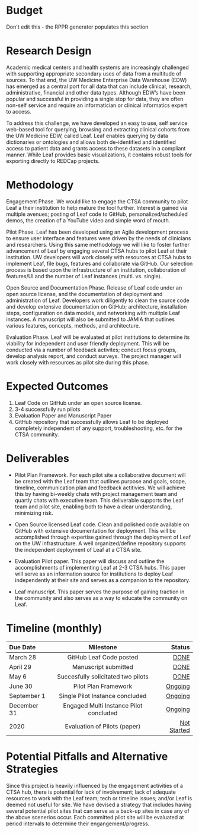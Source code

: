 # Budget
Don't edit this - the RPPR generater populates this section

# Research Design
Academic medical centers and health systems are increasingly challenged with supporting appropriate secondary uses of data from a multitude of sources. To that end, the UW Medicine Enterprise Data Warehouse (EDW) has emerged as a central port for all data that can include clinical, research, administrative, financial and other data types. Although EDW’s have been popular and successful in providing a single stop for data, they are often non-self service and require an informatician or clinical informatics expert to access. 

To address this challenge, we have developed an easy to use, self service web-based tool for querying, browsing and extracting clinical cohorts from the UW Medicine EDW, called Leaf.  Leaf enables querying by data dictionaries or ontologies and allows both de-identified and identified access to patient data and grants access to these datasets in a compliant manner. While Leaf provides basic visualizations, it contains robust tools for exporting directly to REDCap projects. 

# Methodology
Engagement Phase. We would like to engage the CTSA community to pilot Leaf a their institution to help mature the tool further. Interest is gained via multiple avenues; posting of Leaf code to GitHub, personalized/scheduled demos, the creation of a YouTube video and simple word of mouth. 

Pilot Phase. Leaf has been developed using an Agile development process to ensure user interface and features were driven by the needs of clinicians and researchers. Using this same methodology we will like to foster further advancement of Leaf by engaging several CTSA hubs to pilot Leaf at their institution. UW developers will work closely with resources at CTSA hubs to implement Leaf, file bugs, features and collaborate via GitHub. Our selection process is based upon the infrastructure of an institution, collaboration of features/UI and the number of Leaf instances (multi. vs. single).

Open Source and Documentation Phase. Release of Leaf code under an open source license, and the documentation of deployment and administration of Leaf. Developers work diligently to clean the source code and develop extensive documentation on GitHub; architecture, installation steps, configuration on data models, and networking with multiple Leaf instances. A manuscript will also be submitted to JAMIA that outlines various features, concepts, methods, and architecture.

Evaluation Phase. Leaf will be evaluated at pilot institutions  to determine its viability for independent and user friendly  deployment. This will be conducted via a number of feedback activites; conduct focus groups, develop analysis report, and conduct surveys. The project manager will work closely with resources as pilot site during this phase.

# Expected Outcomes
1. Leaf Code on GitHub under an open source license. 
2. 3-4 successfully run pilots
3. Evaluation Paper and Manuscript Paper
4. GitHub repository that successfully allows Leaf to be deployed completely independent of any support, troubleshooting, etc. for the CTSA community. 

# Deliverables

- Pilot Plan Framework. For each pilot site a collaborative document will be created with the Leaf team that outlines purpose and goals, scope, timeline, communication plan and feedback actitivies. We will achieve this by having bi-weekly chats with project management team and quartly chats with executive team. This deliverable supports the Leaf team and pilot site, enabling both to have a clear understanding, minimizing risk.

- Open Source licensed Leaf code. Clean and polished code available on GitHub with extensive documentation for deployment. This will be accomplished through expertise gained through the deployment of Leaf on the UW infrastructure. A well organized/define repository supports the independent deployment of Leaf at a CTSA site.

- Evaluation Pilot paper. This paper will discuss and outline the accomplishments of implementing Leaf at 2-3 CTSA hubs. This paper will serve as an information source for institutions to deploy Leaf independently at their site and serves as a companion to the repository. 

- Leaf manuscript. This paper serves the purpose of gaining traction in the community and also serves as a way to educate the community on Leaf.

# Timeline (monthly)
 Due Date | Milestone    | Status     | 
|:----------|:--------------:|------------:|
March 28 | GitHub Leaf Code posted | [DONE](https://github.com/data2health/leaf-edw/milestone/6)
April 29 | Manuscript submitted | [DONE](https://github.com/data2health/leaf-edw/milestone/3)
May 6 | Succesfully solicitated two pilots | [DONE](https://github.com/data2health/leaf-edw/milestone/1)
June 30 | Pilot Plan Framework| [Ongoing](https://github.com/data2health/leaf-edw/issues/27)
September 1 | Single Pilot Instance concluded | [Ongoing](https://github.com/data2health/leaf-edw/milestone/4)
December 31 | Engaged Multi Instance Pilot concluded | [Ongoing](https://github.com/data2health/leaf-edw/milestone/2)
2020 | Evaluation of Pilots (paper) | [Not Started](https://github.com/data2health/leaf-edw/milestone/7)

# Potential Pitfalls and Alternative Strategies
  
  Since this project is heavily influenced by the engagement activities of a CTSA hub, there is potential for lack of involvement; lack of adequate resources to work with the Leaf team; tech or timeline issues; and/or Leaf is deemed not useful for site. We have devised a strategy that includes having several potential pilot sites that can serve as a back-up sites in case any of the above scenerios occur. Each committed pilot site will be evaluated at period intervals to determine their engangement/progress.
